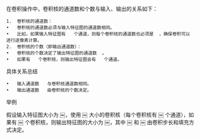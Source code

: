 在卷积操作中，卷积核的通道数和个数与输入、输出的关系如下：

	1.	卷积核的通道数：
	•	卷积核的通道数必须与输入特征图的通道数相同。
	•	比如，如果输入特征图有 ￼ 个通道，则每个卷积核的通道数也必须是 ￼，确保卷积可以进行逐像素计算。
	2.	卷积核的个数（即输出通道数）：
	•	卷积核的个数决定了输出特征图的通道数 ￼。
	•	如果有 ￼ 个卷积核，则输出特征图会有 ￼ 个通道。

具体关系总结

	•	输入通道数 ￼ 与卷积核通道数相同。
	•	输出通道数 ￼ 由卷积核的个数决定。

举例

假设输入特征图大小为 ￼，使用 ￼ 大小的卷积核（每个卷积核有 ￼ 个通道），如果有 ￼ 个卷积核，则输出特征图的大小为 ￼，其中 ￼ 和 ￼ 由卷积步长和填充方式决定。